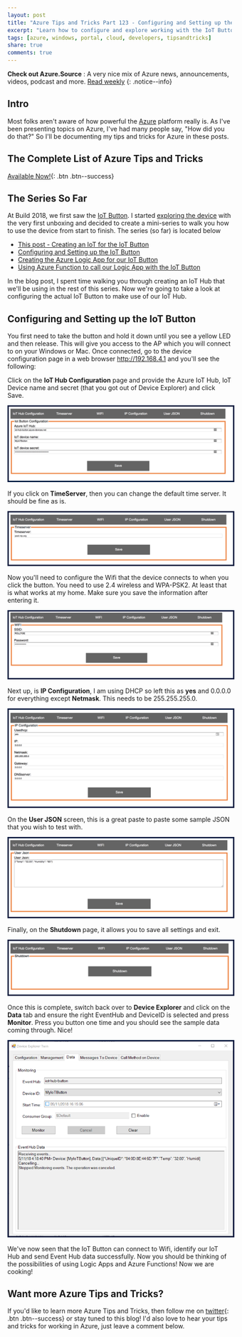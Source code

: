 ```yaml
---
layout: post
title: "Azure Tips and Tricks Part 123 - Configuring and Setting up the IoT Button"
excerpt: "Learn how to configure and explore working with the IoT Button"
tags: [azure, windows, portal, cloud, developers, tipsandtricks]
share: true
comments: true
---
```


**Check out Azure.Source** : A very nice mix of Azure news, announcements, videos, podcast and more. [Read weekly](https://azure.microsoft.com/en-us/blog/azure-source-volume-31/)
{: .notice--info}

## Intro

Most folks aren't aware of how powerful the [Azure](http://www.azure.com) platform really is. As I've been presenting topics on Azure, I've had many people say, "How did you do that?" So I'll be documenting my tips and tricks for Azure in these posts.

## The Complete List of Azure Tips and Tricks

[Available Now!](https://michaelcrump.net/azure-tips-and-tricks-complete-list/){: .btn .btn--success} 

## The Series So Far

At Build 2018, we first saw the [IoT Button](http://aka.ms/button). I started [exploring the device](https://www.youtube.com/watch?v=OdGHWwRBf_c) with the very first unboxing and decided to create a mini-series to walk you how to use the device from start to finish. The series (so far) is located below

* [This post - Creating an IoT for the IoT Button](http://www.michaelcrump.net/azure-tips-and-tricks122/)
* [Configuring and Setting up the IoT Button](http://www.michaelcrump.net/azure-tips-and-tricks123/)
* [Creating the Azure Logic App for our IoT Button](http://www.michaelcrump.net/azure-tips-and-tricks124/)
* [Using Azure Function to call our Logic App with the IoT Button](http://www.michaelcrump.net/azure-tips-and-tricks125/)

In the blog post, I spent time walking you through creating an IoT Hub that we'll be using in the rest of this series. Now we're going to take a look at configuring the actual IoT Button to make use of our IoT Hub. 

## Configuring and Setting up the IoT Button

You first need to take the button and hold it down until you see a yellow LED and then release. This will give you access to the AP which you will connect to on your Windows or Mac. Once connected, go to the device configuration page in a web browser http://192.168.4.1 and you'll see the following: 

Click on the **IoT Hub Configuration** page and provide the Azure IoT Hub, IoT Device name and secret (that you got out of Device Explorer) and click Save. 

<img style="border:3px solid #021a40" src="/files/iotbutton9.png">

If you click on **TimeServer**, then you can change the default time server. It should be fine as is. 

<img style="border:3px solid #021a40" src="/files/iotbutton10.png">

Now you'll need to configure the Wifi that the device connects to when you click the button. You need to use 2.4 wireless and WPA-PSK2. At least that is what works at my home. Make sure you save the information after entering it. 

<img style="border:3px solid #021a40" src="/files/iotbutton11.png">

Next up, is **IP Configuration**, I am using DHCP so left this as **yes** and 0.0.0.0 for everything except **Netmask**. This needs to be 255.255.255.0. 

<img style="border:3px solid #021a40" src="/files/iotbutton12.png">

On the **User JSON** screen, this is a great paste to paste some sample JSON that you wish to test with. 

<img style="border:3px solid #021a40" src="/files/iotbutton13.png">

Finally, on the **Shutdown** page, it allows you to save all settings and exit. 

<img style="border:3px solid #021a40" src="/files/iotbutton14.png">

Once this is complete, switch back over to **Device Explorer** and click on the **Data** tab and ensure the right EventHub and DeviceID is selected and press **Monitor**. Press you button one time and you should see the sample data coming through. Nice!

<img style="border:3px solid #021a40" src="/files/iotbutton15.png">

We've now seen that the IoT Button can connect to Wifi, identify our IoT Hub and send Event Hub data successfully. Now you should be thinking of the possibilities of using Logic Apps and Azure Functions! Now we are cooking!


## Want more Azure Tips and Tricks?

If you'd like to learn more Azure Tips and Tricks, then follow me on [twitter](http://twitter.com/mbcrump){: .btn .btn--success} or stay tuned to this blog! I'd also love to hear your tips and tricks for working in Azure, just leave a comment below. 